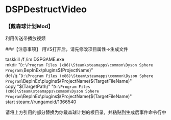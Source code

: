 # DSPDestructVideo
### 【戴森球计划Mod】
利用传送带播放视频

###【注意事项】
用VS打开后，请先修改项目属性->生成文件

taskkill /f /im DSPGAME.exe  
mkdir "``D:\Program Files (x86)\Steam\steamapps\common\Dyson Sphere Program\``BepInEx\plugins\$(ProjectName)"  
del /q "``D:\Program Files (x86)\Steam\steamapps\common\Dyson Sphere Program``\BepInEx\plugins\$(ProjectName)\$(TargetFileName)"  
copy "$(TargetPath)" "``D:\Program Files (x86)\Steam\steamapps\common\Dyson Sphere Program``\BepInEx\plugins\$(ProjectName)\$(TargetFileName)"  
start steam://rungameid/1366540

请将上方引用的部分替换为你戴森球计划的根目录，并粘贴到生成后事件命令行中


